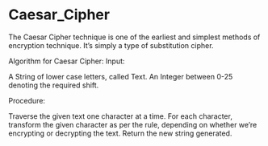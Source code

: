 # Caesar_Cipher
The Caesar Cipher technique is one of the earliest and simplest methods of encryption technique. It’s simply a type of substitution cipher.

Algorithm for Caesar Cipher: 
Input: 

A String of lower case letters, called Text.
An Integer between 0-25 denoting the required shift.

Procedure: 

Traverse the given text one character at a time.
For each character, transform the given character as per the rule, depending on whether we’re encrypting or decrypting the text.
Return the new string generated.
